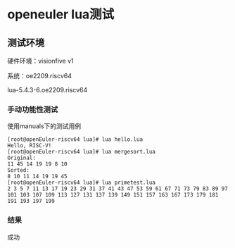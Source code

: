 # openeuler lua测试



## 测试环境



硬件环境：visionfive v1

系统：oe2209.riscv64

lua-5.4.3-6.oe2209.riscv64


### 手动功能性测试

使用manuals下的测试用例


```
[root@openEuler-riscv64 lua]# lua hello.lua
Hello, RISC-V!
[root@openEuler-riscv64 lua]# lua mergesort.lua
Original:
11 45 14 19 19 8 10 
Sorted:
8 10 11 14 19 19 45 
[root@openEuler-riscv64 lua]# lua primetest.lua
2 3 5 7 11 13 17 19 23 29 31 37 41 43 47 53 59 61 67 71 73 79 83 89 97 101 103 107 109 113 127 131 137 139 149 151 157 163 167 173 179 181 191 193 197 199 
```


### 结果

成功